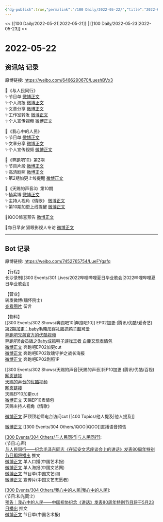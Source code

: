 ```yaml
---
{"dg-publish":true,"permalink":"/100 Daily/2022-05-22/","title":"2022-05-22","created":"2022-12-04T17:06:52.000+08:00","updated":"2023-01-09T19:17:57.018+08:00"}
---
```



<< [[100 Daily/2022-05-21\|2022-05-21]] | [[100 Daily/2022-05-23\|2022-05-23]] >>

# 2022-05-22

## 资讯站 记录

原博链接: https://weibo.com/6466290670/LueshBVx3

🌟《与人民同行》  
✨节目单 [微博正文](https://m.weibo.cn/6466290670/4771975749435685)  
✨个人海报 [微博正文](https://m.weibo.cn/6466290670/4771979523003171)  
✨文章分享 [微博正文](https://m.weibo.cn/6466290670/4771976016825072)  
✨工作室转发 [微博正文](https://m.weibo.cn/6466290670/4772016157361392)  
✨个人宣传视频 [微博正文](https://m.weibo.cn/6466290670/4771890231249057)

🌟《我心中的人民》  
✨节目单 [微博正文](https://m.weibo.cn/6466290670/4771883653793479)  
✨文章分享 [微博正文](https://m.weibo.cn/6466290670/4771892852430102)  
✨个人宣传视频 [微博正文](https://m.weibo.cn/6466290670/4771884790977178)

🌟《奔跑吧10》第2期  
✨节目片段 [微博正文](https://m.weibo.cn/6466290670/4772036339045450)  
✨高清剧照 [微博正文](https://m.weibo.cn/6466290670/4771956661159662)  
✨第2期加更上线提醒 [微博正文](https://m.weibo.cn/6466290670/4771903736124347)

🌟《天赐的声音3》第10期  
✨抽奖博 [微博正文](https://m.weibo.cn/6466290670/4772043536471093)  
✨主持人视角《情歌》 [微博正文](https://m.weibo.cn/6466290670/4771887105704228)  
✨第10期加更上线提醒 [微博正文](https://m.weibo.cn/6466290670/4771905305052408)

🌟iQOO惊喜预告 [微博正文](https://m.weibo.cn/6466290670/4771885462325688)

🌟每日早安 猫眼影视人专访 [微博正文](https://m.weibo.cn/6466290670/4771845105255615)

---
## Bot 记录

原博链接: https://weibo.com/7452765754/LueFYgafq

【行程】  
长沙录制[[300 Events/301 Lives/2022哔哩哔哩夏日毕业歌会\|2022哔哩哔哩夏日毕业歌会]]

【营业】  
[](https://m.weibo.cn/1736988591/4771714938442550) 转发微博(缅怀院士)  
[查看图片](https://wx3.sinaimg.cn/large/0088n2Pggy1h2hhj4uuvhj30yi07bt8y.jpg) 留言 [](https://m.weibo.cn/1736988591/4771337674164256)

【物料】  
[[300 Events/302 Shows/奔跑吧10\|奔跑吧10]] EP02加更:(腾讯/优酷/爱奇艺)  
[第2期加更：baby毛晓彤穿礼服抓鸭子超可爱](https://weibo.cn/sinaurl?u=http%3A%2F%2Fv.qq.com%2Fx%2Fcover%2Fmzc00200i28oity%2Fi0042yic35p.html)  
[奔跑吧兄弟官方的优酷视频](https://weibo.cn/sinaurl?u=https%3A%2F%2Fv.youku.com%2Fv_show%2Fid_XNTg2OTY1NTI1Ng%3D%3D.html%3Fsharefrom%3Diphone%26scene%3Dlong%26playMode%3Dnormal%26sharekey%3Dadc6353809ce1a47def4c8f7458d995c3)  
[奔跑吧6会员版之Baby成抓鸭子游戏王者 白鹿又现表情包](https://weibo.cn/sinaurl?u=https%3A%2F%2Fm.iqiyi.com%2Fv_1z6moh40xvw.html%3Fvfrm%3D2-3-3-1)  
[微博正文](https://m.weibo.cn/5219918112/4771924285065280) 奔跑吧EP02加更cut  
[微博正文](https://m.weibo.cn/5242381821/4771865278811108) 奔跑吧EP02玫瑰守护之战长海报  
[微博正文](https://m.weibo.cn/5242381821/4771955872106829) 奔跑吧EP02剧照1P

[[300 Events/302 Shows/天赐的声音\|天赐的声音]]EP10加更:(腾讯/优酷/百视)  
[网页链接](https://weibo.cn/sinaurl?u=http%3A%2F%2Fm.v.qq.com%2Fx%2Fcover%2Fm%2Fmzc00200wronser%2Fd0042mquazh.html%3Furl_from%3Dshare%26second_share%3D0%26share_from%3Dcopy)  
[天赐的声音的优酷视频](https://weibo.cn/sinaurl?u=https%3A%2F%2Fv.youku.com%2Fv_show%2Fid_XNTIwNTM0NjkxMg%3D%3D.html%3Fx%26sharefrom%3Dandroid%26scene%3Dlong%26playMode%3Dnormal%26sharekey%3Dd216b9ac99c89b3a11b8ec99853572be9)  
[网页链接](https://weibo.cn/sinaurl?u=https%3A%2F%2Fbp-share.bestv.com.cn%2Fbp-share%2FsharePage.html%3FtitleId%3D453763%26contentId%3D10121%26currentEpisode%3D10%26modelType%3D1)  
[](https://m.weibo.cn/1371117067/4771897332727966) 天赐EP10加更cut  
[微博正文](https://m.weibo.cn/1315706994/4771925685962539) 天赐EP10表情包  
[](https://m.weibo.cn/1670419227/4771881595703151) 天赐主持人视角《情歌》

[微博正文](https://m.weibo.cn/5694132647/4770331104116930) [](https://m.weibo.cn/6838541957/4771862624078162) 萨顶顶老师电台访问cut [[400 Topics/他人提及\|他人提及]]

[微博正文](https://m.weibo.cn/6960161079/4771877525915234) [[300 Events/304 Others/iQOO\|iQOO]]直播语音预告

[[300 Events/304 Others/与人民同行\|与人民同行]](中国文联主办):  
(节目:心声)  
[与人民同行——纪念毛泽东同志《在延安文艺座谈会上的讲话》发表80周年特别节目即将播出](https://weibo.cn/sinaurl?u=https%3A%2F%2Fmp.weixin.qq.com%2Fs%2FWSjdy11GCIub0ruzjLe8ig%3Ffrom%3Dsinglemessage%26scene%3D1%26subscene%3D10000%26clicktime%3D1653210273%26enterid%3D1653210273) 推文  
[微博正文](https://m.weibo.cn/1943724947/4771861504460908) 单人口播(中国艺术报)  
[微博正文](https://m.weibo.cn/3171364240/4771962385861841) 单人海报(中国文艺网)  
[微博正文](https://m.weibo.cn/3171364240/4771907393553281) 节目单(中国文艺网)  
[微博正文](https://m.weibo.cn/3211895913/4771974591548381) 宣传片(中国文艺志愿者)

[[300 Events/304 Others/我心中的人民\|我心中的人民]](中国视协主办):  
(节目:和光同尘)  
[预告｜我心中的人民——中国视协纪念《讲话》发表80周年特别节目将于5月23日播出](https://weibo.cn/sinaurl?u=https%3A%2F%2Fmp.weixin.qq.com%2Fs%2FIFyLrJM87Bvbi3-drx9XBQ%3Ffrom%3Dsinglemessage%26scene%3D1%26subscene%3D10000%26clicktime%3D1653190783%26enterid%3D1653190783) 推文  
[微博正文](https://m.weibo.cn/1943724947/4771880911765591) 节目单(中国艺术报)

